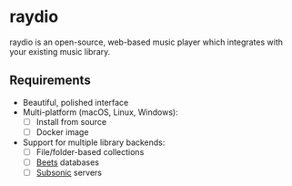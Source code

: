 # raydio

raydio is an open-source, web-based music player which integrates with your existing music library.

## Requirements
- Beautiful, polished interface
- Multi-platform (macOS, Linux, Windows):
	- [ ] Install from source
	- [ ] Docker image
- Support for multiple library backends:
	- [ ] File/folder-based collections
	- [ ] [Beets](https://beets.io) databases
	- [ ] [Subsonic](https://subsonic.org) servers
